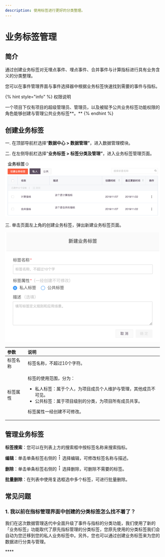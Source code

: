 ```yaml
---
description: 使用标签进行更好的分类整理。
---
```


# 业务标签管理

## 简介

通过创建业务标签对无埋点事件、埋点事件、合并事件与计算指标进行具有业务含义的分类整理。

您可以在事件管理界面与事件选择器中根据业务标签快速找到需要的事件与指标。

{% hint style="info" %}
权限说明

一个项目下仅有项目的超级管理员、管理员，以及被赋予公共业务标签功能权限的角色能够创建与管理公共业务标签**。**
{% endhint %}

## 创建业务标签

一. 在顶部导航栏选择“**数据中心 &gt; 数据管理”**，进入数据管理模块。

二. 在左侧导航栏选择“**业务标签 &gt; 标签分类及管理”**，进入业务标签管理页面。

![](../../../.gitbook/assets/image%20%2834%29.png)

三. 单击页面左上角的创建业务标签，弹出新建业务标签页面。

![](../../../.gitbook/assets/image%20%2818%29.png)

<table>
  <thead>
    <tr>
      <th style="text-align:left">&#x53C2;&#x6570;</th>
      <th style="text-align:left">&#x8BF4;&#x660E;</th>
    </tr>
  </thead>
  <tbody>
    <tr>
      <td style="text-align:left">&#x6807;&#x7B7E;&#x540D;&#x79F0;</td>
      <td style="text-align:left">&#x6807;&#x7B7E;&#x540D;&#x79F0;&#xFF0C;&#x4E0D;&#x8D85;&#x8FC7;10&#x4E2A;&#x5B57;&#x7B26;&#x3002;</td>
    </tr>
    <tr>
      <td style="text-align:left">&#x6807;&#x7B7E;&#x5C5E;&#x6027;</td>
      <td style="text-align:left">
        <p>&#x6807;&#x7B7E;&#x7684;&#x4F7F;&#x7528;&#x8303;&#x56F4;&#xFF0C;&#x5206;&#x4E3A;&#xFF1A;</p>
        <ul>
          <li>&#x79C1;&#x4EBA;&#x6807;&#x7B7E;&#xFF1A;&#x5C5E;&#x4E8E;&#x4E2A;&#x4EBA;&#xFF0C;&#x4E3A;&#x9879;&#x76EE;&#x6210;&#x5458;&#x4E2A;&#x4EBA;&#x7EF4;&#x62A4;&#x4E0E;&#x7BA1;&#x7406;&#xFF0C;&#x5176;&#x4ED6;&#x6210;&#x5458;&#x4E0D;&#x53EF;&#x89C1;&#x3002;</li>
          <li>&#x516C;&#x5171;&#x6807;&#x7B7E;&#xFF1A;&#x5C5E;&#x4E8E;&#x9879;&#x76EE;&#x7EA7;&#x522B;&#x7684;&#x5206;&#x7C7B;&#xFF0C;&#x4E3A;&#x9879;&#x76EE;&#x6240;&#x6709;&#x6210;&#x5458;&#x5171;&#x4EAB;&#x3002;</li>
        </ul>
        <p>&#x6807;&#x7B7E;&#x5C5E;&#x6027;&#x4E00;&#x7ECF;&#x521B;&#x5EFA;&#x4E0D;&#x53EF;&#x4FEE;&#x6539;&#x3002;</p>
      </td>
    </tr>
  </tbody>
</table>

## 管理业务标签

**标签搜索**：您可以在列表上方的搜索框中按标签名称来搜索指标。

**编辑**：单击单条标签右侧的 ![](../../../.gitbook/assets/dian-dian-dian.png) 选择编辑，可修改标签名称与描述。

**删除**：单击单条标签右侧的 ![](../../../.gitbook/assets/dian-dian-dian.png) 选择删除，可删除不需要的标签。

**批量删除**：在列表中使用复选框选中多个标签，可进行批量删除。

## 常见问题

### **1. 我以前在指标管理界面中创建的分类标签怎么找不着了？**

我们在这次数据管理迭代中全面升级了事件与指标的分类功能，我们使用了新的「业务标签」功能取代了原先指标管理的分类标签，您原先使用的分类标签我们会自动为您迁移到您的私人业务标签中。另外，您也可以通过创建业务标签来为您的数据进行分类与管理。

\*\*\*\*[  
](https://docs.growingio.com/docs/data-management/data-management-new#3-q-and-a)









